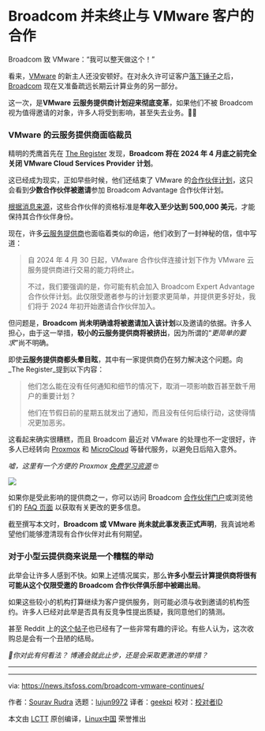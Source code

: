 [#]: subject: "Broadcom Isn't Done Axing VMware Customers"
[#]: via: "https://news.itsfoss.com/broadcom-vmware-continues/"
[#]: author: "Sourav Rudra https://news.itsfoss.com/author/sourav/"
[#]: collector: "lujun9972/lctt-scripts-1700446145"
[#]: translator: "geekpi"
[#]: reviewer: " "
[#]: publisher: " "
[#]: url: " "

Broadcom 并未终止与 VMware 客户的合作
======
Broadcom 致 VMware：“我可以整天做这个！”

看来，[VMware][1] 的新主人还没安顿好。在对永久许可证客户[落下锤子][2]之后，[Broadcom][3] 现在又准备疏远长期云计算业务的另一部分。

这一次，是**VMware 云服务提供商计划迎来彻底变革**，如果他们不被 Broadcom 视为值得邀请的对象，许多人将受到影响，甚至失去业务。🤦‍♂️

### VMware 的云服务提供商面临裁员

精明的秃鹰首先在 [The Register][5] 发现，**Broadcom 将在 2024 年 4 月底之前完全关闭 VMware Cloud Services Provider 计划**。

这已经成为现实，正如早些时候，他们还结束了 VMware 的[合作伙伴计划][6]，这只会看到**少数合作伙伴被邀请**参加 Broadcom Advantage 合作伙伴计划。

[根据消息来源][7]，这些合作伙伴的资格标准是**年收入至少达到 500,000 美元**，才能保持其合作伙伴身份。

现在，许多[云服务提供商][8]也面临着类似的命运，他们收到了一封神秘的信，信中写道：

> 自 2024 年 4 月 30 日起，VMware 合作伙伴连接计划下作为 VMware 云服务提供商进行交易的能力将终止。
>
> 不过，我们要强调的是，你可能有机会加入 Broadcom Expert Advantage 合作伙伴计划。此仅限受邀者参与的计划要求更简单，并提供更多好处，我们将于 2024 年初开始邀请合作伙伴加入。

但问题是，**Broadcom 尚未明确谁将被邀请加入该计划**以及邀请的依据。许多人担心，由于这一举措，**较小的云服务提供商将被挤出**，因为所谓的“_更简单的要求_”尚不明确。

即使**云服务提供商都头晕目眩**，其中有一家提供商仍在努力解决这个问题。向_The Register_提到以下内容：

> 他们怎么能在没有任何通知和细节的情况下，取消一项影响数百甚至数千用户的重要计划？
>
> 他们在节假日前的星期五就发出了通知，而且没有任何后续行动，这使得情况更加恶劣。

这看起来确实很糟糕，而且 Broadcom 最近对 VMware 的处理也不一定很好，许多人已经转向 [Proxmox][9] 和 [MicroCloud][10] 等替代服务，以避免日后陷入意外。

_嘘，这里有一个方便的 Proxmox [免费学习资源][11]_ 🤓

![][12]

如果你是受此影响的提供商之一，你可以访问 Broadcom [合作伙伴门户][13]或浏览他们的 [FAQ 页面][14] 以获取有关更改的更多信息。

截至撰写本文时，**Broadcom 或 VMware 尚未就此事发表正式声明**，我真诚地希望他们能够澄清现有合作伙伴对此有何期望。

### 对于小型云提供商来说是一个糟糕的举动

此举会让许多人感到不快。如果上述情况属实，那么**许多小型云计算提供商将很有可能从这个仅限受邀的 Broadcom 合作伙伴俱乐部中被踢出局**。

如果这些较小的机构打算继续为客户提供服务，则可能必须与收到邀请的机构签约。许多人已经对此举是否具有反竞争性提出质疑，我同意他们的猜测。

甚至 Reddit 上的[这个帖子][15]也已经有了一些非常有趣的评论。有些人认为，这次收购总是会有一个丑陋的结局。

_💬你对此有何看法？ 博通会就此止步，还是会采取更激进的举措？_

* * *

--------------------------------------------------------------------------------

via: https://news.itsfoss.com/broadcom-vmware-continues/

作者：[Sourav Rudra][a]
选题：[lujun9972][b]
译者：[geekpi](https://github.com/geekpi)
校对：[校对者ID](https://github.com/校对者ID)

本文由 [LCTT](https://github.com/LCTT/TranslateProject) 原创编译，[Linux中国](https://linux.cn/) 荣誉推出

[a]: https://news.itsfoss.com/author/sourav/
[b]: https://github.com/lujun9972
[1]: https://www.vmware.com/
[2]: https://news.itsfoss.com/vmware-broadcom-subscription/
[3]: https://www.broadcom.com/
[4]: https://news.itsfoss.com/content/images/size/w256h256/2022/08/android-chrome-192x192.png
[5]: https://www.theregister.com/2024/01/10/broadcom_ends_vmware_partner_program/
[6]: https://www.vmware.com/partners.html
[7]: https://www.crn.com/news/virtualization/broadcom-hands-vmware-partners-termination-notice
[8]: https://cloud.vmware.com/providers
[9]: https://www.proxmox.com/en/
[10]: https://canonical.com/microcloud
[11]: https://linuxhandbook.com/proxmox/
[12]: https://linuxhandbook.com/content/images/size/w256h256/2021/08/Linux-Handbook-New-Logo.png
[13]: https://partnerportal.broadcom.com/
[14]: https://www.broadcom.com/how-to-buy/software-partners/partnering-with-broadcom
[15]: https://www.reddit.com/r/vmware/comments/193jngf/broadcom_ditches_most_of_vmwares_cloud_service/
